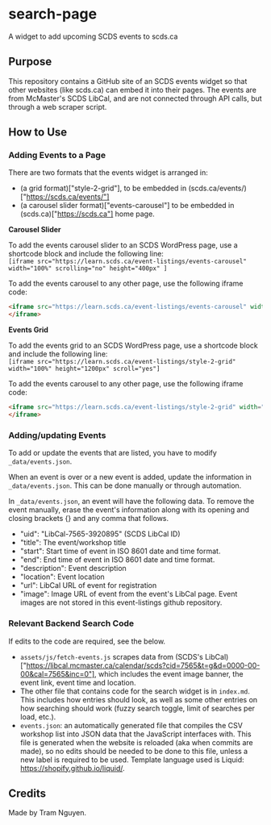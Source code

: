 # search-page

A widget to add upcoming SCDS events to scds.ca

## Purpose

This repository contains a GitHub site of an SCDS events widget so that other websites (like scds.ca) can embed it into their pages. The events are from McMaster's SCDS LibCal, and are not connected through API calls, but through a web scraper script.

## How to Use

### Adding Events to a Page

There are two formats that the events widget is arranged in:

- (a grid format)["style-2-grid"], to be embedded in (scds.ca/events/)["https://scds.ca/events/"]
- (a carousel slider format)["events-carousel"] to be embedded in (scds.ca)["https://scds.ca"] home page.

**Carousel Slider**

To add the events carousel slider to an SCDS WordPress page, use a shortcode block and include the following line:  
```[iframe src="https://learn.scds.ca/event-listings/events-carousel" width="100%" scrolling="no" height="400px" ]```

To add the events carousel to any other page, use the following iframe code:  
```html
<iframe src="https://learn.scds.ca/event-listings/events-carousel" width="100%" scrolling"yes" height="400px">
</iframe>
```

**Events Grid**

To add the events grid to an SCDS WordPress page, use a shortcode block and include the following line:  
```[iframe src="https://learn.scds.ca/event-listings/style-2-grid" width="100%" height="1200px" scroll="yes"]```

To add the events carousel to any other page, use the following iframe code:  
```html
<iframe src="https://learn.scds.ca/event-listings/style-2-grid" width="100%" scrolling"yes" height="1200px">
</iframe>
```


### Adding/updating Events

To add or update the events that are listed, you have to modify `_data/events.json`. 

When an event is over or a new event is added, update the information in `_data/events.json`. This can be done manually or through automation.

In `_data/events.json`, an event will have the following data. To remove the event manually, erase the event's information along with its opening and closing brackets {} and any comma that follows.

- "uid": "LibCal-7565-3920895" (SCDS LibCal ID)
- "title": The event/workshop title
- "start": Start time of event in ISO 8601 date and time format.
- "end": End time of event in ISO 8601 date and time format.
- "description": Event description
- "location": Event location
- "url": LibCal URL of event for registration
- "image": Image URL of event from the event's LibCal page. Event images are not stored in this event-listings github repository.

  

### Relevant Backend Search Code

If edits to the code are required, see the below.

- `assets/js/fetch-events.js` scrapes data from (SCDS's LibCal)["https://libcal.mcmaster.ca/calendar/scds?cid=7565&t=g&d=0000-00-00&cal=7565&inc=0"], which includes the event image banner, the event link, event time and location.
- The other file that contains code for the search widget is in `index.md`. This includes how entries should look, as well as some other entries on how searching should work (fuzzy search toggle, limit of searches per load, etc.).
- `events.json`: an automatically generated file that compiles the CSV workshop list into JSON data that the JavaScript interfaces with. This file is generated when the website is reloaded (aka when commits are made), so no edits should be needed to be done to this file, unless a new label is required to be used. Template language used is Liquid: <https://shopify.github.io/liquid/>.

## Credits

Made by Tram Nguyen.